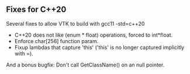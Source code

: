 ## Fixes for C++20

Several fixes to allow VTK to build with gcc11 -std=c++20

* C++20 does not like (enum * float) operations, forced to int*float.
* Enforce char[256] function param.
* Fixup lambdas that capture 'this' ('this' is no longer captured implicitly with =).

And a bonus bugfix: Don't call GetClassName() on an null pointer.
